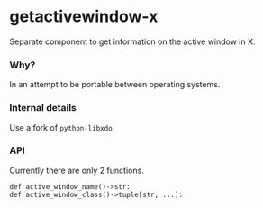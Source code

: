 # getactivewindow-x
Separate component to get information on the active window in X.

### Why?

In an attempt to be portable between operating systems.

### Internal details

Use a fork of `python-libxdo`.

### API

Currently there are only 2 functions.

```
def active_window_name()->str:
def active_window_class()->tuple[str, ...]:
```
